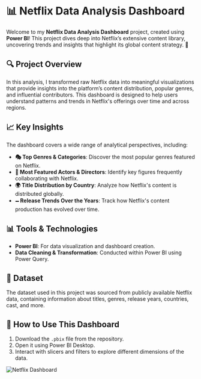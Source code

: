 # 📊 Netflix Data Analysis Dashboard

Welcome to my **Netflix Data Analysis Dashboard** project, created using **Power BI**! This project dives deep into Netflix’s extensive content library, uncovering trends and insights that highlight its global content strategy. 🚀

## 🔍 Project Overview  
In this analysis, I transformed raw Netflix data into meaningful visualizations that provide insights into the platform’s content distribution, popular genres, and influential contributors. This dashboard is designed to help users understand patterns and trends in Netflix's offerings over time and across regions.

## 📈 Key Insights  
The dashboard covers a wide range of analytical perspectives, including:

- **🎭 Top Genres & Categories**: Discover the most popular genres featured on Netflix.
- **🎥 Most Featured Actors & Directors**: Identify key figures frequently collaborating with Netflix.
- **🌍 Title Distribution by Country**: Analyze how Netflix's content is distributed globally.
- **🗕️ Release Trends Over the Years**: Track how Netflix's content production has evolved over time.

## 📊 Tools & Technologies  
- **Power BI**: For data visualization and dashboard creation.  
- **Data Cleaning & Transformation**: Conducted within Power BI using Power Query.

## 📂 Dataset  
The dataset used in this project was sourced from publicly available Netflix data, containing information about titles, genres, release years, countries, cast, and more.

## 🚀 How to Use This Dashboard  
1. Download the `.pbix` file from the repository.  
2. Open it using Power BI Desktop.  
3. Interact with slicers and filters to explore different dimensions of the data.

![Netflix Dashboard](https://github.com/SaraEldamarany/Netflix-Dashboard-PowerBI.git-/raw/main/Dashboard_NETFLIX.png)



